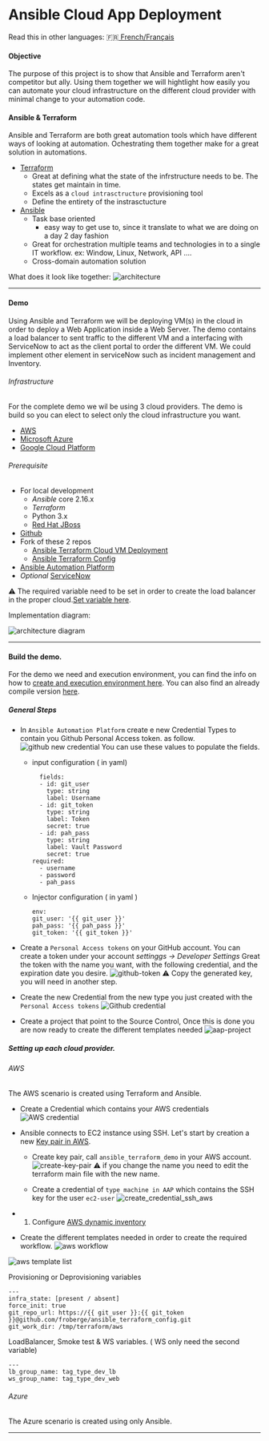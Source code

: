 # Ansible Cloud App Deployment
Read this in other languages: :fr:[ French/Français](README.fr.md)

#### Objective

The purpose of this project is to show that Ansible and Terraform aren't competitor but ally. Using them together we will hightlight how easily you can automate your cloud infrastructure on the different cloud provider with minimal change to your automation code.

#### Ansible & Terraform 

Ansible and Terraform are both great automation tools which have different ways of looking at automation. Ochestrating them together make for a great solution in automations.

* [Terraform](https://www.terraform.io/)
  * Great at defining what the state of the infrstructure needs to be. The states get maintain in time.
  * Excels as a `cloud intrasctructure` provisioning tool
  * Define the entirety of the instrasctucture
* [Ansible](https://www.ansible.com/)
  * Task base oriented
    * easy way to get use to, since it translate to what we are doing on a day 2 day fashion
  * Great for orchestration multiple teams and technologies in to a single IT workflow. ex: Window, Linux, Network, API ....
  * Cross-domain automation solution

What does it look like together:
![architecture](images/ansible-terraform.png)

---
#### Demo

Using Ansible and Terraform we will be deploying VM(s) in the cloud in order to deploy a Web Application inside a Web Server. The demo contains a load balancer to sent traffic to the different VM and a interfacing with ServiceNow to act as the client portal to order the different VM. We could implement other element in serviceNow such as incident management and Inventory.


###### Infrastructure
For the complete demo we wil be using 3 cloud providers. The demo is build so you can elect to select only the cloud infrastructure you want.

* [AWS](https://aws.amazon.com/)
* [Microsoft Azure](https://azure.microsoft.com/en-ca)
* [Google Cloud Platform](https://cloud.google.com/)

###### Prerequisite
* For local development
  * _Ansible_ core 2.16.x
  * _Terraform_
  * Python 3.x
  * [Red Hat JBoss]()
* [Github](https://github.com/) 
* Fork of these 2 repos
  * [Ansible Terraform Cloud VM Deployment](https://github.com/froberge/ansible_terraform_cloud_vm_deployment)
  * [Ansible Terraform Config](https://github.com/froberge/ansible_terraform_config)
* [Ansible Automation Platform](https://www.redhat.com/en/technologies/management/ansible)
* _Optional_ [ServiceNow](https://www.servicenow.com/)


:warning: The required variable need to be set in order to create the load balancer in the proper cloud.[Set variable here]().

Implementation diagram:

![architecture diagram](images/infra.png)

---

#### Build the demo.

For the demo we need and execution environment, you can find the info on how to [create and execution environment here](../exec-environment/README.md). You can also find an already compile version [here](https://quay.io/repository/froberge/ansible-terraform-demo).


##### General Steps

* In `Ansible Automation Platform` create e new Credential Types to contain you Github Personal Access token. as follow.
![github new credential](images/aap-github-credential-type.png)
You can use these values to populate the fields.
  * input configuration ( in yaml)
    ```script
      fields:
      - id: git_user
        type: string
        label: Username
      - id: git_token
        type: string
        label: Token
        secret: true
      - id: pah_pass
        type: string
        label: Vault Password
        secret: true
    required:
      - username
      - password
      - pah_pass
    ```
  * Injector configuration ( in yaml )
    ```script
    env:
    git_user: '{{ git_user }}'
    pah_pass: '{{ pah_pass }}'
    git_token: '{{ git_token }}'
    ```

* Create a `Personal Access tokens` on your GitHub account. You can create a token under your account _settinggs -> Developer Settings_
Great the token with the name you want, with the following credential, and the expiration date you desire.
![github-token](images/github-token.png)
:warning: Copy the generated key, you will need in another step.

* Create the new Credential from the new type you just created with the `Personal Access tokens`
![Github credential](images/aap_github-credential-of-new-type.png)


* Create a project that point to the Source Control, Once this is done you are now ready to create the different templates needed
![aap-project](images/aap-project.png)


##### Setting up each cloud provider.

###### AWS
The AWS scenario is created using Terraform and Ansible.

* Create a Credential which contains your AWS credentials
![AWS credential](images/AWS-credentials.png)

* Ansible connects to EC2 instance using SSH. Let's start by creation a new [Key pair in AWS](https://docs.aws.amazon.com/servicecatalog/latest/adminguide/getstarted-keypair.html). 

  * Create key pair, call `ansible_terraform_demo` in your AWS account.
  ![create-key-pair](images/create-key-pair.png)
  :warning: if you change the name you need to edit the terraform main  file with the new name.

  * Create a credential of `type machine in AAP` which contains the SSH key for the user `ec2-user`
  ![create_credential_ssh_aws](images/create-credential-ssh-aws.png)

* 1. Configure [AWS dynamic inventory](https://www.redhat.com/en/blog/configuring-an-aws-dynamic-inventory-with-automation-controller)


* Create the different templates needed in order to create the required workflow.
![aws workflow](images/aws-workflow.png)

![aws template list](images/aws-template-list.png)

Provisioning or Deprovisioning variables
```script
---
infra_state: [present / absent]
force_init: true
git_repo_url: https://{{ git_user }}:{{ git_token }}@github.com/froberge/ansible_terraform_config.git
git_work_dir: /tmp/terraform/aws
```

LoadBalancer, Smoke test & WS variables. ( WS only need the second variable)
```script
---
lb_group_name: tag_type_dev_lb
ws_group_name: tag_type_dev_web
```

###### Azure
The Azure scenario is created using only Ansible.




---
